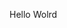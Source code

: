 Hello Wolrd





































































































































































































































































































































































































































































































































































































































































































































































































































































































































































































































































































































































































































































































































































































































































































































































































































































































































































































































































































































































































































































































































































































































































































































































































































































































































































































































































































































































































































































































































































































































































































































































































































































































































































































































































































































